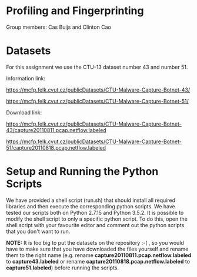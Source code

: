 # Profiling and Fingerprinting
Group members: Cas Buijs and Clinton Cao

# Datasets
For this assignment we use the CTU-13 dataset number 43 and number 51.

Information link:

https://mcfp.felk.cvut.cz/publicDatasets/CTU-Malware-Capture-Botnet-43/

https://mcfp.felk.cvut.cz/publicDatasets/CTU-Malware-Capture-Botnet-51/

Download link:

https://mcfp.felk.cvut.cz/publicDatasets/CTU-Malware-Capture-Botnet-43/capture20110811.pcap.netflow.labeled

https://mcfp.felk.cvut.cz/publicDatasets/CTU-Malware-Capture-Botnet-51/capture20110818.pcap.netflow.labeled

# Setup and Running the Python Scripts
We have provided a shell script (run.sh) that should install all required libraries and then execute the corresponding python scripts. We have tested our scripts both on Python 2.7.15 and Python 3.5.2. It is possible to modify the shell script to only a specific python script. To do this, open the shell script with your favourite editor and comment out the python scripts that you don't want to run.

**NOTE:** It is too big to put the datasets on the repository :-( , so you would have to make sure that you have downloaded the files yourself and rename them to the right name (e.g. rename **capture20110811.pcap.netflow.labeled** to **capture43.labeled** or rename **capture20110818.pcap.netflow.labeled** to **capture51.labeled**) before running the scripts.
